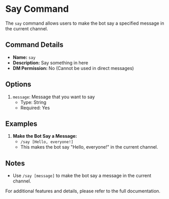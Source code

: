 # Say Command

The `say` command allows users to make the bot say a specified message in the current channel.

## Command Details

-   **Name:** `say`
-   **Description:** Say something in here
-   **DM Permission:** No (Cannot be used in direct messages)

## Options

1. `message`: Message that you want to say
    - Type: String
    - Required: Yes

## Examples

1. **Make the Bot Say a Message:**
    - `/say [Hello, everyone!]`
    - This makes the bot say "Hello, everyone!" in the current channel.

## Notes

-   Use `/say [message]` to make the bot say a message in the current channel.

For additional features and details, please refer to the full documentation.
